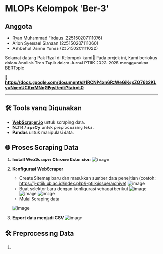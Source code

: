 # MLOPs Kelompok 'Ber-3'

## Anggota
- Ryan Muhammad Firdaus		(225150207111076)
- Arion Syemael Siahaan		(225150207111060)
- Ashbahul Danna Yunas		(225150201111022)

Selamat datang Pak Rizal di Kelompok kami🙌
Pada projek ini, Kami berfokus dalam Analisis Tren Topik dalam Jurnal PTIIK 2023-2025 menggunakan BERTopic

🔗 **https://docs.google.com/document/d/1RCNP4xn6RzWeGiKqxZQ76S2KLyuNqenUCKmMNqGPgsI/edit?tab=t.0**

---

## 🛠️ Tools yang Digunakan
- **[WebScraper.io]([https://chrome.google.com/webstore/detail/web-scraper](https://webscraper.io/))** untuk scraping data.
- **NLTK / spaCy** untuk preprocessing teks.
- **Pandas** untuk manipulasi data.

## 🌐 Proses Scraping Data
1. **Install WebScraper Chrome Extension**
   ![image](https://github.com/user-attachments/assets/1f184410-cedc-4e25-a59c-5242fdd6cd6c)

3. **Konfigurasi WebScraper**  
   - Create Sitemap baru dan masukkan sumber data penelitian (contoh: https://j-ptiik.ub.ac.id/index.php/j-ptiik/issue/archive)
   ![image](https://github.com/user-attachments/assets/99d4e874-9c0a-463a-ba50-c2be8b5126a2)
   - Buat selektor baru dengan konfigurasi sebagai berikut
   ![image](https://github.com/user-attachments/assets/204f2835-644d-4ce2-b118-399f195e1a0e)
   ![image](https://github.com/user-attachments/assets/b765b299-fe82-43cf-b21e-75fa97a18de6)
   ![image](https://github.com/user-attachments/assets/a55aad45-b685-4d70-828d-4abab668875c)
   - Mulai Scraping data
     
   ![image](https://github.com/user-attachments/assets/91922931-55b5-4c69-8e57-44379c305185)
4. **Export data menjadi CSV**
   ![image](https://github.com/user-attachments/assets/172a5f41-bb58-49a4-a575-6ba58a1dc54c)

## 🛠️ Preprocessing Data
1. 
